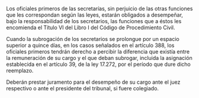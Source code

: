 Los oficiales primeros de las secretarías, sin perjuicio de las otras funciones que les correspondan según las leyes, estarán obligados a desempeñar, bajo la responsabilidad de los secretarios, las funciones que a éstos les encomienda el Título VI del Libro I del Código de Procedimiento Civil.

Cuando la subrogación de los secretarios se prolongue por un espacio superior a quince días, en los casos señalados en el artículo 388, los oficiales primeros tendrán derecho a percibir la diferencia que existía entre la remuneración de su cargo y el que deban subrogar, incluida la asignación establecida en el artículo 39, de la ley 17.272, por el período que dure dicho reemplazo.

Deberán prestar juramento para el desempeño de su cargo ante el juez respectivo o ante el presidente del tribunal, si fuere colegiado.
